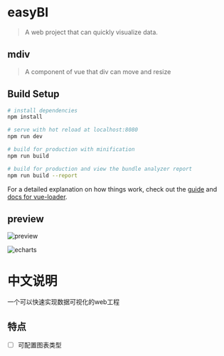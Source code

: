 # easyBI

> A web project that can quickly visualize data.

## mdiv

> A component of vue that div can move and resize

## Build Setup

``` bash
# install dependencies
npm install

# serve with hot reload at localhost:8080
npm run dev

# build for production with minification
npm run build

# build for production and view the bundle analyzer report
npm run build --report
```

For a detailed explanation on how things work, check out the [guide](http://vuejs-templates.github.io/webpack/) and [docs for vue-loader](http://vuejs.github.io/vue-loader).


## preview

![preview](https://user-images.githubusercontent.com/4559753/37556223-d1236a46-2a2d-11e8-814a-e1baba8bcd84.gif)

![echarts](https://user-images.githubusercontent.com/4559753/37564248-b31edf22-2acc-11e8-898f-05d38324ecde.gif)



# 中文说明

一个可以快速实现数据可视化的web工程

## 特点
- [ ] 可配置图表类型
